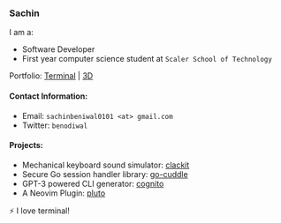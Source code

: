### Sachin

I am a:
- Software Developer
- First year computer science student at `Scaler School of Technology`

Portfolio: [Terminal](https://terminal-six-eta.vercel.app/) | [3D](https://sachin-3d-portfolio.netlify.app/)

#### Contact Information:
- Email: `sachinbeniwal0101 <at> gmail.com`
- Twitter: `benodiwal`

#### Projects:

- Mechanical keyboard sound simulator: [clackit](https://github.com/benodiwal/clackit)
- Secure Go session handler library: [go-cuddle](https://github.com/benodiwal/go-cuddle)
- GPT-3 powered CLI generator: [cognito](https://github.com/benodiwal/cognito)
- A Neovim Plugin: [pluto](https://github.com/benodiwal/pluto)


⚡ I love terminal!

